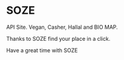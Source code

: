 # SOZE
API Site. Vegan, Casher, Hallal and BIO MAP.

Thanks to SOZE find your place in a click.

Have a great time with SOZE
